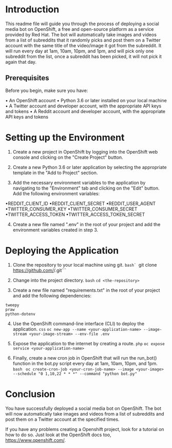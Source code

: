 # __Introduction__

This readme file will guide you through the process of deploying a social media bot on OpenShift, a free and open-source platform as a service provided by Red Hat. The bot will automatically take images and videos from a list of subreddits that it randomly picks and post them on a Twitter account with the same title of the video/image it got from the subreddit. It will run every day at 1am, 10am, 10pm, and 1pm, and will pick only one subreddit from the list, once a subreddit has been picked, it will not pick it again that day.

## __Prerequisites__

Before you begin, make sure you have:

• An OpenShift account
• Python 3.6 or later installed on your local machine
• A Twitter account and developer account, with the appropriate API keys and tokens
• A Reddit account and developer account, with the appropriate API keys and tokens

# __Setting up the Environment__

1) Create a new project in OpenShift by logging into the OpenShift web console and clicking on the "Create Project" button.

2) Create a new Python 3.6 or later application by selecting the appropriate template in the "Add to Project" section.

3) Add the necessary environment variables to the application by navigating to the "Environment" tab and clicking on the "Edit" button. Add the following environment variables:

•REDDIT_CLIENT_ID
•REDDIT_CLIENT_SECRET
•REDDIT_USER_AGENT
•TWITTER_CONSUMER_KEY
•TWITTER_CONSUMER_SECRET
•TWITTER_ACCESS_TOKEN
•TWITTER_ACCESS_TOKEN_SECRET

4) Create a new file named ".env" in the root of your project and add the environment variables created in step 3.

# __Deploying the Application__

1) Clone the repository to your local machine using git.
```bash`
```git clone https://github.com/<mannysoye>/<TheCloudFeed>.git```

2) Change into the project directory.
`bash`
```cd <the-repository>```

3) Create a new file named "requirements.txt" in the root of your project and add the following dependencies:
```
tweepy
praw
python-dotenv
```

4) Use the OpenShift command-line interface (CLI) to deploy the application.
`css`
```oc new-app --name <your-application-name> --image-stream <your-image-stream> --env-file .env```

5) Expose the application to the internet by creating a route.
`php`
```oc expose service <your-application-name>```

6) Finally, create a new cron job in OpenShift that will run the run_bot() function in the bot.py script every day at 1am, 10am, 10pm, and 1pm.
`bash`
``` oc create-cron-job <your-cron-job-name> --image <your-image> --schedule "0 1,10,22 * * *" --command "python bot.py"```


# __Conclusion__

You have successfully deployed a social media bot on OpenShift. The bot will now automatically take images and videos from a list of subreddits and post them on a Twitter account at the specified times.

If you have any problems creating a Openshift project, look for a tutorial on how to do so. Just look at the OpenShift docs too,  https://www.openshift.com/.
